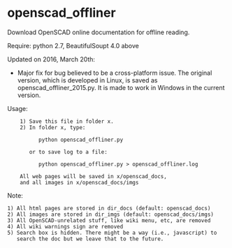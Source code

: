 # openscad_offliner
Download OpenSCAD online documentation for offline reading.

Require: python 2.7, BeautifulSoupt 4.0 above

Updated on 2016, March 20th:

  * Major fix for bug believed to be a cross-platform issue. The original version, which is developed in Linux, is saved as openscad_offliner_2015.py. It is made to work in Windows in the current version.
  
Usage:

		1) Save this file in folder x.
		2) In folder x, type: 
			
			  python openscad_offliner.py 

		   or to save log to a file:  
	
			  python openscad_offliner.py > openscad_offliner.log

		All web pages will be saved in x/openscad_docs, 
		and all images in x/openscad_docs/imgs  

Note: 

    1) All html pages are stored in dir_docs (default: openscad_docs)
    2) All images are stored in dir_imgs (default: openscad_docs/imgs)
    3) All OpenSCAD-unrelated stuff, like wiki menu, etc, are removed
    4) All wiki warnings sign are removed
    5) Search box is hidden. There might be a way (i.e., javascript) to 
       search the doc but we leave that to the future.
